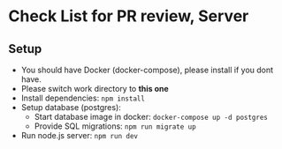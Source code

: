 # Check List for PR review, Server
## Setup

- You should have Docker (docker-compose), please install if you dont have.
- Please switch work directory to **this one**
- Install dependencies: `npm install`
- Setup database (postgres):
    - Start database image in docker: `docker-compose up -d postgres`
    - Provide SQL migrations: `npm run migrate up`
- Run node.js server: `npm run dev`
